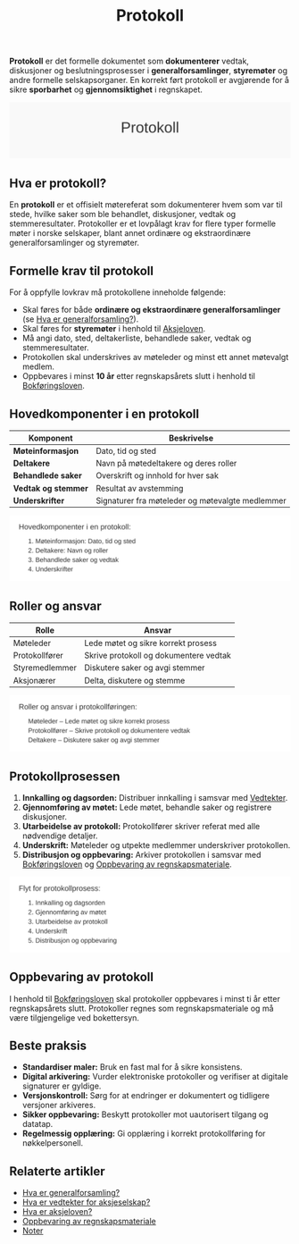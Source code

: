 ﻿---
title: "Protokoll"
seoTitle: "Protokoll"
description: "Protokoll er et formelt møtereferat som dokumenterer saker, vedtak og deltakere i generalforsamlinger og styremøter, viktig for sporbarhet og etterlevelse."
summary: "Hva en protokoll er, lovkrav til innhold og hvordan den føres og oppbevares."
---

**Protokoll** er det formelle dokumentet som **dokumenterer** vedtak, diskusjoner og beslutningsprosesser i **generalforsamlinger**, **styremøter** og andre formelle selskapsorganer. En korrekt ført protokoll er avgjørende for å sikre **sporbarhet** og **gjennomsiktighet** i regnskapet.

![Protokoll](protokoll-image.svg)

## Hva er protokoll?

En **protokoll** er et offisielt møtereferat som dokumenterer hvem som var til stede, hvilke saker som ble behandlet, diskusjoner, vedtak og stemmeresultater. Protokoller er et lovpålagt krav for flere typer formelle møter i norske selskaper, blant annet ordinære og ekstraordinære generalforsamlinger og styremøter.

## Formelle krav til protokoll

For å oppfylle lovkrav må protokollene inneholde følgende:

*   Skal føres for både **ordinære og ekstraordinære generalforsamlinger** (se [Hva er generalforsamling?](/blogs/regnskap/hva-er-generalforsamling "Hva er generalforsamling? Guide til generalforsamling")).
*   Skal føres for **styremøter** i henhold til [Aksjeloven](/blogs/regnskap/hva-er-aksjeloven "Hva er Aksjeloven? Regler for Aksjeselskaper i Norge").
*   Må angi dato, sted, deltakerliste, behandlede saker, vedtak og stemmeresultater.
*   Protokollen skal underskrives av møteleder og minst ett annet møtevalgt medlem.
*   Oppbevares i minst **10 år** etter regnskapsårets slutt i henhold til [Bokføringsloven](/blogs/regnskap/hva-er-bokforingsloven "Hva er Bokføringsloven? Krav til bokføring og oppbevaring").


## Hovedkomponenter i en protokoll

| Komponent           | Beskrivelse                                   |
|---------------------|-----------------------------------------------|
| **Møteinformasjon**   | Dato, tid og sted                             |
| **Deltakere**         | Navn på møtedeltakere og deres roller         |
| **Behandlede saker**  | Overskrift og innhold for hver sak            |
| **Vedtak og stemmer** | Resultat av avstemming                         |
| **Underskrifter**     | Signaturer fra møteleder og møtevalgte medlemmer |

![Hovedkomponenter i protokoll](protokoll-komponenter.svg)

## Roller og ansvar

| Rolle            | Ansvar                                       |
|------------------|-----------------------------------------------|
| Møteleder        | Lede møtet og sikre korrekt prosess          |
| Protokollfører   | Skrive protokoll og dokumentere vedtak       |
| Styremedlemmer   | Diskutere saker og avgi stemmer               |
| Aksjonærer       | Delta, diskutere og stemme                   |

![Roller i protokollføring](protokoll-roller.svg)

## Protokollprosessen

1. **Innkalling og dagsorden:** Distribuer innkalling i samsvar med [Vedtekter](/blogs/regnskap/hva-er-vedtekter-for-aksjeselskap "Hva er Vedtekter for Aksjeselskap?").
2. **Gjennomføring av møtet:** Lede møtet, behandle saker og registrere diskusjoner.
3. **Utarbeidelse av protokoll:** Protokollfører skriver referat med alle nødvendige detaljer.
4. **Underskrift:** Møteleder og utpekte medlemmer underskriver protokollen.
5. **Distribusjon og oppbevaring:** Arkiver protokollen i samsvar med [Bokføringsloven](/blogs/regnskap/hva-er-bokforingsloven "Hva er Bokføringsloven? Krav til bokføring og oppbevaring") og [Oppbevaring av regnskapsmateriale](/blogs/regnskap/oppbevaring-av-regnskapsmateriale "Oppbevaring av regnskapsmateriale").

![Flyt for protokollprosess](protokoll-prosess.svg)

## Oppbevaring av protokoll

I henhold til [Bokføringsloven](/blogs/regnskap/hva-er-bokforingsloven "Hva er Bokføringsloven? Krav til bokføring og oppbevaring") skal protokoller oppbevares i minst ti år etter regnskapsårets slutt. Protokoller regnes som regnskapsmateriale og må være tilgjengelige ved bokettersyn.

## Beste praksis

*   **Standardiser maler:** Bruk en fast mal for å sikre konsistens.
*   **Digital arkivering:** Vurder elektroniske protokoller og verifiser at digitale signaturer er gyldige.
*   **Versjonskontroll:** Sørg for at endringer er dokumentert og tidligere versjoner arkiveres.
*   **Sikker oppbevaring:** Beskytt protokoller mot uautorisert tilgang og datatap.
*   **Regelmessig opplæring:** Gi opplæring i korrekt protokollføring for nøkkelpersonell.

## Relaterte artikler

* [Hva er generalforsamling?](/blogs/regnskap/hva-er-generalforsamling "Hva er generalforsamling? Guide til generalforsamling")
* [Hva er vedtekter for aksjeselskap?](/blogs/regnskap/hva-er-vedtekter-for-aksjeselskap "Hva er Vedtekter for Aksjeselskap?")
* [Hva er aksjeloven?](/blogs/regnskap/hva-er-aksjeloven "Hva er Aksjeloven? Regler for Aksjeselskaper i Norge")
* [Oppbevaring av regnskapsmateriale](/blogs/regnskap/oppbevaring-av-regnskapsmateriale "Oppbevaring av regnskapsmateriale")
* [Noter](/blogs/regnskap/noter "Noter “ Guide til regnskapsnoter")










